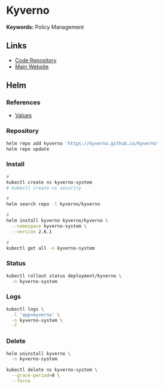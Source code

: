 # Kyverno

**Keywords:** Policy Management

## Links

- [Code Repository](https://github.com/kyverno/kyverno)
- [Main Website](https://kyverno.io/)

## Helm

### References

- [Values](https://github.com/kyverno/kyverno/tree/main/charts/kyverno#values)

### Repository

```sh
helm repo add kyverno 'https://kyverno.github.io/kyverno'
helm repo update
```

### Install

```sh
#
kubectl create ns kyverno-system
# kubectl create ns security

#
helm search repo -l kyverno/kyverno

#
helm install kyverno kyverno/kyverno \
  --namespace kyverno-system \
  --version 2.6.1

#
kubectl get all -n kyverno-system
```

### Status

```sh
kubectl rollout status deployment/kyverno \
  -n kyverno-system
```

### Logs

```sh
kubectl logs \
  -l 'app=kyverno' \
  -n kyverno-system \
  -f
```

### Delete

```sh
helm uninstall kyverno \
  -n kyverno-system

kubectl delete ns kyverno-system \
  --grace-period=0 \
  --force
```
